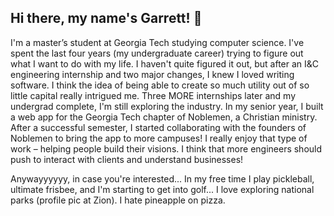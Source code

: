 ## Hi there, my name's Garrett! 👋

I'm a master’s student at Georgia Tech studying computer science. I've spent the last four years (my undergraduate career) trying to figure out what I want to do with my life. I haven't quite figured it out, but after an I&C engineering internship and two major changes, I knew I loved writing software. I think the idea of being able to create so much utility out of so little capital really intrigued me. Three MORE internships later and my undergrad complete, I'm still exploring the industry. In my senior year, I built a web app for the Georgia Tech chapter of Noblemen, a Christian ministry. After a successful semester, I started collaborating with the founders of Noblemen to bring the app to more campuses! I really enjoy that type of work – helping people build their visions. I think that more engineers should push to interact with clients and understand businesses!

Anywayyyyyy, in case you're interested... In my free time I play pickleball, ultimate frisbee, and I'm starting to get into golf... I love exploring national parks (profile pic at Zion). I hate pineapple on pizza.

